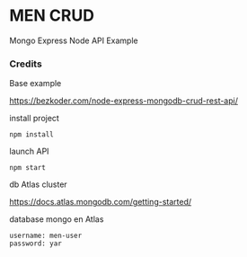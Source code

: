 # MEN CRUD

Mongo Express Node API Example 

### Credits
Base example

https://bezkoder.com/node-express-mongodb-crud-rest-api/

install project
```
npm install
```

launch API
```
npm start
```


db Atlas cluster

https://docs.atlas.mongodb.com/getting-started/

database mongo en Atlas
```
username: men-user
password: yar
``` 
